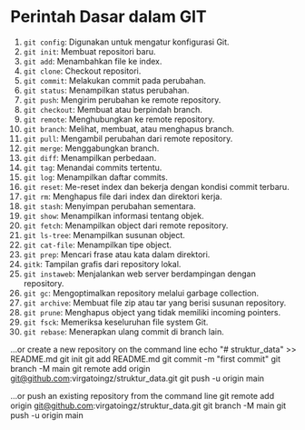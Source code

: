 # Perintah Dasar dalam GIT
1. `git config`: Digunakan untuk mengatur konfigurasi Git.
2. `git init`: Membuat repositori baru.
3. `git add`: Menambahkan file ke index.
4. `git clone`: Checkout repositori.
5. `git commit`: Melakukan commit pada perubahan.
6. `git status`: Menampilkan status perubahan.
7. `git push`: Mengirim perubahan ke remote repository.
8. `git checkout`: Membuat atau berpindah branch.
9. `git remote`: Menghubungkan ke remote repository.
10. `git branch`: Melihat, membuat, atau menghapus branch.
11. `git pull`: Mengambil perubahan dari remote repository.
12. `git merge`: Menggabungkan branch.
13. `git diff`: Menampilkan perbedaan.
14. `git tag`: Menandai commits tertentu.
15. `git log`: Menampilkan daftar commits.
16. `git reset`: Me-reset index dan bekerja dengan kondisi commit terbaru.
17. `git rm`: Menghapus file dari index dan direktori kerja.
18. `git stash`: Menyimpan perubahan sementara.
19. `git show`: Menampilkan informasi tentang objek.
20. `git fetch`: Menampilkan object dari remote repository.
21. `git ls-tree`: Menampilkan susunan object.
22. `git cat-file`: Menampilkan tipe object.
23. `git prep`: Mencari frase atau kata dalam direktori.
24. `gitk`: Tampilan grafis dari repository lokal.
25. `git instaweb`: Menjalankan web server berdampingan dengan repository.
26. `git gc`: Mengoptimalkan repository melalui garbage collection.
27. `git archive`: Membuat file zip atau tar yang berisi susunan repository.
28. `git prune`: Menghapus object yang tidak memiliki incoming pointers.
29. `git fsck`: Memeriksa keseluruhan file system Git.
30. `git rebase`: Menerapkan ulang commit di branch lain.

…or create a new repository on the command line
echo "# struktur_data" >> README.md
git init
git add README.md
git commit -m "first commit"
git branch -M main
git remote add origin git@github.com:virgatoingz/struktur_data.git
git push -u origin main

…or push an existing repository from the command line
git remote add origin git@github.com:virgatoingz/struktur_data.git
git branch -M main
git push -u origin main

